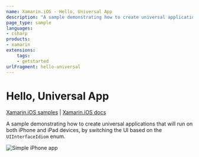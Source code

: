 ```yaml
---
name: Xamarin.iOS - Hello, Universal App
description: "A sample demonstrating how to create universal applications that will run on both iPhone and iPad devices (get started)"
page_type: sample
languages:
- csharp
products:
- xamarin
extensions:
    tags:
    - getstarted
urlFragment: hello-universal
---
```

# Hello, Universal App

[Xamarin.iOS samples](https://docs.microsoft.com/en-us/samples/browse/?products=xamarin&term=Xamarin.iOS) | [Xamarin.iOS docs](https://docs.microsoft.com/xamarin/ios/)

A sample demonstrating how to create universal applications that
will run on both iPhone and iPad devices, by switching the UI based
on the `UIInterfaceIdiom` enum.

![Simple iPhone app](Screenshots/Hello_Universal1.png)
